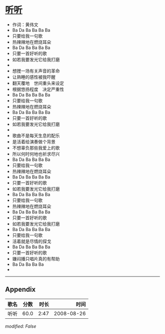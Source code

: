 # [听听](https://music.163.com/song?id=64896)

* 作词：黄伟文
* Ba Da Ba Ba Ba Ba
* 只要给我一句歌
* 热辣辣地在燃烧耳朵
* Ba Da Ba Ba Ba Ba
* 只要一首好听的歌
* 如若我要发光它给我打磨
* 
* 想搅一场有关声音的革命
* 让熟睡的感性被我吓醒
* 翻天覆地　世间重头来设定
* 根据悠扬程度　决定严重性
* Ba Da Ba Ba Ba Ba
* 只要给我一句歌
* 热辣辣地在燃烧耳朵
* Ba Da Ba Ba Ba Ba
* 只要一首好听的歌
* 如若我要发光它给我打磨
* 
* 歌曲不是每天生息的配乐
* 是活着给演奏做个背景
* 不想辜负那些我爱上的歌
* 所以何时何地也祈求尽兴
* Ba Da Ba Ba Ba Ba
* 只要给我一句歌
* 热辣辣地在燃烧耳朵
* Ba Da Ba Ba Ba Ba
* 只要一首好听的歌
* 如若我要发光它给我打磨
* Ba Da Ba Ba Ba Ba
* 只要给我一句歌
* 热辣辣地在燃烧耳朵
* Ba Da Ba Ba Ba Ba
* 只要一首好听的歌
* 如若我要发光它给我打磨
* Ba Da Ba Ba Ba Ba
* 只要给我一句歌
* 活着就是尽情的探戈
* Ba Da Ba Ba Ba Ba
* 只要一首好听的歌
* 嫌闷播只唱片真的有帮助
* Ba Da Ba Ba Ba
* 


---

## Appendix

|歌名|分数|时长|时间|
|:---|:---:|---:|---:|
|听听|60.0|2:47|2008-08-26

*modified: False*